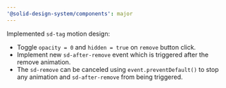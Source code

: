 ```yaml
---
'@solid-design-system/components': major
---
```


Implemented `sd-tag` motion design:
- Toggle `opacity = 0` and `hidden = true` on `remove` button click.
- Implement new `sd-after-remove` event which is triggered after the remove animation.
- The `sd-remove` can be canceled using `event.preventDefault()` to stop any animation and `sd-after-remove` from being triggered.

